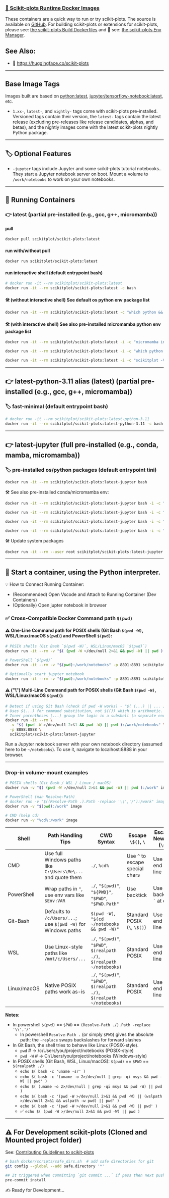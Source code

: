 ### [🐋 Scikit-plots Runtime Docker Images][hub.docker.com]

These containers are a quick way to run or try scikit-plots. The source is available on [GitHub][scikit-plots-github]⁠. For building scikit-plots or extensions for scikit-plots, please see: [the scikit-plots Build Dockerfiles][scikit-plots-docker] and 📘 see: [the scikit-plots Env Manager][scikit-plots-github.io-docker].

[hub.docker.com]: https://hub.docker.com/r/scikitplot/scikit-plots
[scikit-plots-github]: https://github.com/scikit-plots/scikit-plots
[scikit-plots-github.io-docker]: https://scikit-plots.github.io/dev/devel/guide_python_env_manager.html
[scikit-plots-docker]: https://github.com/scikit-plots/scikit-plots/tree/main/docker

See Also:
---------
- 🤗 https://huggingface.co/scikit-plots


---

## Base Image Tags

Images built are based on [python:latest][scikit-plots-jupyter], [jupyter/tensorflow-notebook:latest][scikit-plots-jupyter], etc.

[scikit-plots-python]: https://hub.docker.com/_/python/tags
[scikit-plots-jupyter]: https://hub.docker.com/r/jupyter/tensorflow-notebook

- `1.xx-`, `latest-`, and `nightly-` tags come with scikit-plots pre-installed. Versioned tags contain their version, the `latest-` tags contain the latest release (excluding pre-releases like release candidates, alphas, and betas), and the nightly images come with the latest scikit-plots nightly Python package.

---

## 🏷️ Optional Features

- `-jupyter` tags include Jupyter and some scikit-plots tutorial notebooks.. They start a Jupyter notebook server on boot. Mount a volume to `/work/notebooks` to work on your own notebooks.

---

## 🐳 Running Containers

### 👉 **latest** (partial pre-installed (e.g., gcc, g++, micromamba))

#### pull
```sh
docker pull scikitplot/scikit-plots:latest
```

#### run with/without pull
```sh
docker run scikitplot/scikit-plots:latest
```

#### run interactive shell (default entrypoint bash)
```sh
# docker run -it --rm scikitplot/scikit-plots:latest
docker run -it --rm scikitplot/scikit-plots:latest -c bash
```

#### 🛠️ (without interactive shell) See default os python env package list
```sh
docker run -it --rm scikitplot/scikit-plots:latest -c "which python && pip list"
```

#### 🛠️ (with interactive shell) See also pre-installed micromamba python env package list
```sh
docker run -it --rm scikitplot/scikit-plots:latest -i -c "micromamba info -e"
```
```sh
docker run -it --rm scikitplot/scikit-plots:latest -i -c "which python && pip list"
```
```sh
docker run -it --rm scikitplot/scikit-plots:latest -i -c "scikitplot -V"
```

---

## 👉 **latest-python-3.11** alias (**latest**) (partial pre-installed (e.g., gcc, g++, micromamba))

### 🏷️ fast-minimal (default entrypoint bash)
```sh
# docker run -it --rm scikitplot/scikit-plots:latest-python-3.11
docker run -it --rm scikitplot/scikit-plots:latest-python-3.11 -c bash
```

---

## 👉 **latest-jupyter** (full pre-installed (e.g., conda, mamba, micromamba))

### 🏷️ pre-installed os/python packages (default entrypoint tini)
```sh
docker run -it --rm scikitplot/scikit-plots:latest-jupyter bash
```

🛠️ See also pre-installed conda/micromamba env:

```sh
docker run -it --rm scikitplot/scikit-plots:latest-jupyter bash -i -c "conda info -e"
```
```sh
docker run -it --rm scikitplot/scikit-plots:latest-jupyter bash -i -c "micromamba info -e"
```
```sh
docker run -it --rm scikitplot/scikit-plots:latest-jupyter bash -i -c "pip list"
```
```sh
docker run -it --rm scikitplot/scikit-plots:latest-jupyter bash -i -c "scikitplot -V"
```

🛠️ Update system packages

```sh
docker run -it --rm --user root scikitplot/scikit-plots:latest-jupyter bash -c "apt update"
```

---

## 🔧 Start a container, using the Python interpreter.

💡 How to Connect Running Container:
- (Recommended) Open Vscode and Attach to Running Container (Dev Containers)
- (Optionally)  Open jupter notebook in browser

### ✅ Cross-Compatible Docker Command path `$(pwd)`

#### ⚠️ One-Line Command path for POSIX shells (Git Bash `$(pwd -W)`, WSL/Linux/macOS `$(pwd)`) and PowerShell `$(pwd)`:
```sh
# POSIX shells (Git Bash `$(pwd -W)`, WSL/Linux/macOS `$(pwd)`)
docker run -it --rm -v "$( (pwd -W >/dev/null 2>&1 && pwd -W) || pwd ):/work/notebooks" -p 8891:8891 scikitplot/scikit-plots:latest
```
```sh
# PowerShell `$(pwd)`
docker run -it --rm -v "$(pwd):/work/notebooks" -p 8891:8891 scikitplot/scikit-plots:latest
```
```sh
# Optionally start jupyter notebook
docker run -it --rm -v "$(pwd):/work/notebooks" -p 8891:8891 scikitplot/scikit-plots:latest -i -c "jupyter notebook --notebook-dir=/work --ip=0.0.0.0 --no-browser --allow-root --port=8891"
```

#### ⚠️ ("\\") Multi-Line Command path for POSIX shells (Git Bash `$(pwd -W)`, WSL/Linux/macOS `$(pwd)`):
```bash
# Detect if using Git Bash (check if pwd -W works) - "$( (...) || ... )"
# Uses $(...) for command substitution, not $(()) which is arithmetic.
# Inner parentheses (...) group the logic in a subshell (a separate environment) run and capture output.
docker run -it --rm \
  -v "$( (pwd -W >/dev/null 2>&1 && pwd -W) || pwd ):/work/notebooks" \
  -p 8888:8888 \
  scikitplot/scikit-plots:latest-jupyter
```

Run a Jupyter notebook server with your own notebook directory (assumed here to be `~/notebooks`). To use it, navigate to localhost:8888 in your browser.

---

### Drop-in volume-mount examples
```sh
# POSIX shells (Git Bash / WSL / Linux / macOS)
docker run -v "$( (pwd -W >/dev/null 2>&1 && pwd -W) || pwd ):/work" image

# PowerShell (man Resolve-Path)
# docker run -v "$((Resolve-Path .).Path -replace '\\','/'):/work" image
docker run -v "$(pwd):/work" image

# CMD (help cd)
docker run -v "%cd%:/work" image
```

| Shell          | Path Handling Tips                                           | CWD Syntax                                                              | Escape `\$()`, `\`               | Escape Newline (`\n`)             |
|----------------|--------------------------------------------------------------|-------------------------------------------------------------------------|----------------------------------|-----------------------------------|
| CMD            | Use full Windows paths like `C:\Users\Me\...` and quote them | `./`, `%cd%`                                                            | Use `^` to escape special chars  | Use `^` at end of line            |
| PowerShell     | Wrap paths in `"`, use env vars like `$Env:VAR`              | `./`, `"$(pwd)"`, `"${PWD}"`, `"$PWD"`, `"$PWD.Path"`                   | Use backtick `` ` ``             | Use backtick `` ` `` at end       |
| Git-Bash       | Defaults to `/c/Users/...`; use `$(pwd -W)` for Windows paths| `$(pwd -W)`, `"$(cd ~/notebooks && pwd -W)"`                            | Standard POSIX (`\`, `\$()`)     | Use `\` at end of line            |
| WSL            | Use Linux-style paths like `/mnt/c/Users/...`                | `./`, `"$(pwd)"`, `"$PWD"`, `$(realpath ./)`, `$(realpath ~/notebooks)` | Standard POSIX                   | Use `\` at end of line            |
| Linux/macOS    | Native POSIX paths work as-is                                | `./`, `"$(pwd)"`, `"$PWD"`, `$(realpath ./)`, `$(realpath ~/notebooks)` | Standard POSIX                   | Use `\` at end of line            |

**Notes:**
- In powershell `$(pwd)` == `$PWD` == `(Resolve-Path ./).Path -replace '\\','/'`
  - In powershell `Resolve-Path .` (or simply `$PWD`) gives the absolute path; the `-replace` swaps backslashes for forward slashes
- In Git Bash, the shell tries to behave like Linux (POSIX-style).
  - `pwd`      # → /c/Users/you/project/notebooks (POSIX-style)
  - `pwd -W`   # → C:/Users/you/project/notebooks (Windows-style)
- In POSIX shells (Git Bash, WSL, Linux/macOS): `$(pwd)` == `$PWD` == `$(realpath ./)`
  - `echo $( bash -c 'uname -sr' )`
  - `echo $( bash -c '(uname -o 2>/dev/null | grep -qi msys && pwd -W) || pwd' )`
  - `echo $( (uname -o 2>/dev/null | grep -qi msys && pwd -W) || pwd )`
  - `echo $( bash -c '(pwd -W >/dev/null 2>&1 && pwd -W) || (wslpath >/dev/null 2>&1 && wslpath -w pwd) || pwd' )`
  - `echo $( bash -c '(pwd -W >/dev/null 2>&1 && pwd -W) || pwd' )`
  - ✅ `echo $( (pwd -W >/dev/null 2>&1 && pwd -W) || pwd )`

---

## ⚠️ For Development scikit-plots (Cloned and Mounted project folder)

See: [Contributing Guidelines to scikit-plots][Contributing-Guidelines]

[Contributing-Guidelines]: https://scikit-plots.github.io/dev/devel/index.html

```sh
# bash docker/scripts/safe_dirs.sh  # add safe directories for git
git config --global --add safe.directory '*'
```
```sh
## It triggered when committing `git commit ...` if pass then next pushing changes
pre-commit install
```

✍️ Ready for Development...
